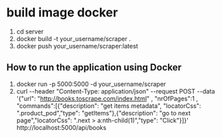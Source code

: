 # build image docker
1. cd server
2. docker build -t your_username/scraper .
3. docker push your_username/scraper:latest

## How to run the application using Docker

1. docker run -p 5000:5000 -d your_username/scraper
2. curl --header "Content-Type: application/json"   --request POST   --data '{"url": "http://books.toscrape.com/index.html" , "nrOfPages":1 , "commands":[{"description": "get items metadata", "locatorCss": ".product_pod","type": "getItems"},{"description": "go to next page","locatorCss": ".next > a:nth-child(1)","type": "Click"}]}'   http://localhost:5000/api/books
